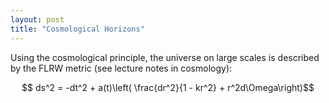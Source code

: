 ```yaml
---
layout: post
title: "Cosmological Horizons"
---
```


Using the cosmological principle, the universe on large scales is described by the FLRW metric (see lecture notes in cosmology):

$$ ds^2 = -dt^2 + a(t)\left( \frac{dr^2}{1 - kr^2}  + r^2d\Omega\right)$$
